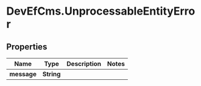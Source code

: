 # DevEfCms.UnprocessableEntityError

## Properties
Name | Type | Description | Notes
------------ | ------------- | ------------- | -------------
**message** | **String** |  | 
